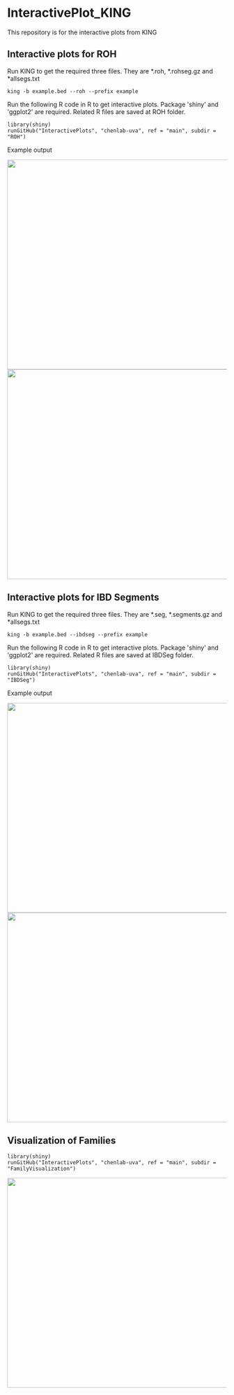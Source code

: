 # InteractivePlot_KING
This repository is for the interactive plots from KING



## Interactive plots for ROH

Run KING to get the required three files. They are *.roh, *.rohseg.gz and *allsegs.txt

```{bash}
king -b example.bed --roh --prefix example
```

Run the following R code in R to get interactive plots. Package 'shiny' and 'ggplot2' are required. Related R files are saved at ROH folder. <br/> 

```{bash}
library(shiny)
runGitHub("InteractivePlots", "chenlab-uva", ref = "main", subdir = "ROH")
```
Example output

<img src="https://github.com/chenlab-uva/InteractivePlots/blob/main/ROH/ROH2.png" width="854" height="480">
<img src="https://github.com/chenlab-uva/InteractivePlots/blob/main/ROH/ROH1.png" width="854" height="480">


## Interactive plots for IBD Segments


Run KING to get the required three files. They are *.seg, *.segments.gz and *allsegs.txt

```{bash}
king -b example.bed --ibdseg --prefix example
```

Run the following R code in R to get interactive plots. Package 'shiny' and 'ggplot2' are required. Related R files are saved at IBDSeg folder. <br/> 

```{bash}
library(shiny)
runGitHub("InteractivePlots", "chenlab-uva", ref = "main", subdir = "IBDSeg")
```
Example output

<img src="https://github.com/chenlab-uva/InteractivePlots/blob/main/IBDSeg/IBD1.png" width="854" height="480">
<img src="https://github.com/chenlab-uva/InteractivePlots/blob/main/IBDSeg/IBD2.png" width="854" height="480">


## Visualization of Families

```{bash}
library(shiny)
runGitHub("InteractivePlots", "chenlab-uva", ref = "main", subdir = "FamilyVisualization")
```

<img src="https://github.com/chenlab-uva/InteractivePlots/blob/main/FamilyVisualization/FamilyExample.png" width="854" height="480">
